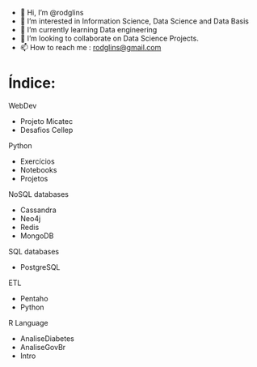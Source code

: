 - 👋 Hi, I’m @rodglins
- 👀 I’m interested in Information Science, Data Science and Data Basis
- 🌱 I’m currently learning Data engineering 
- 💞️ I’m looking to collaborate on Data Science Projects.
- 📫 How to reach me : rodglins@gmail.com

# Índice:
WebDev

- Projeto Micatec
- Desafios Cellep



Python

- Exercícios
- Notebooks
- Projetos



NoSQL databases

- Cassandra
- Neo4j
- Redis
- MongoDB



SQL databases

- PostgreSQL



ETL

- Pentaho
- Python



R Language

- AnaliseDiabetes
- AnaliseGovBr
- Intro

<!---
rodglins/rodglins is a ✨ special ✨ repository because its `README.md` (this file) appears on your GitHub profile.
You can click the Preview link to take a look at your changes.
--->

